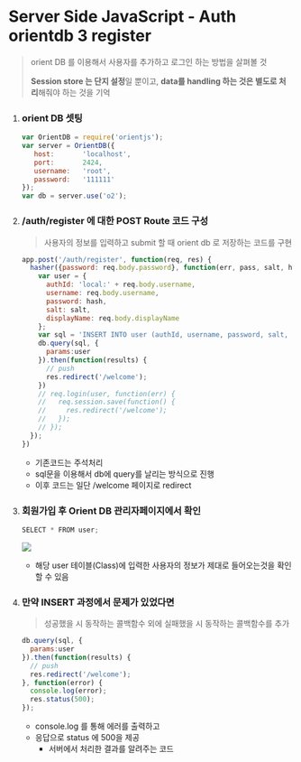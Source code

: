 # Server Side JavaScript - Auth orientdb 3 register

> orient DB 를 이용해서 사용자를 추가하고 로그인 하는 방법을 살펴볼 것
>
> **Session store 는 단지 설정**일 뿐이고, **data를 handling 하는 것은 별도로 처리**해줘야 하는 것을 기억

1. ### orient DB 셋팅

   ```js
   var OrientDB = require('orientjs');
   var server = OrientDB({
      host:       'localhost',
      port:       2424,
      username:   'root',
      password:   '111111'
   });
   var db = server.use('o2');
   ```

2. ### /auth/register 에 대한 POST Route 코드 구성

   >사용자의 정보를 입력하고 submit 할 때 orient db 로 저장하는 코드를 구현

   ```js
   app.post('/auth/register', function(req, res) {
     hasher({password: req.body.password}, function(err, pass, salt, hash) {
       var user = {
         authId: 'local:' + req.body.username,
         username: req.body.username,
         password: hash,
         salt: salt,
         displayName: req.body.displayName
       };
       var sql = 'INSERT INTO user (authId, username, password, salt, displayName) VALUES(:authId, :username, :password, :salt, :displayName)';
       db.query(sql, {
         params:user
       }).then(function(results) {
         // push
         res.redirect('/welcome');
       })
       // req.login(user, function(err) {
       //   req.session.save(function() {
       //     res.redirect('/welcome');
       //   });
       // });
     });
   })
   ```

   - 기존코드는 주석처리
   - sql문을 이용해서 db에 query를 날리는 방식으로 진행
   - 이후 코드는 일단 /welcome 페이지로 redirect

3. ### 회원가입 후 Orient DB 관리자페이지에서 확인

   ```js
   SELECT * FROM user;
   ```

   ![](https://github.com/antaehyeon/WinterVacation_Project/blob/master/Image/%EC%8A%A4%ED%81%AC%EB%A6%B0%EC%83%B7%202018-01-10%20%EC%98%A4%EC%A0%84%202.07.14.png)

   - 해당 user 테이블(Class)에 입력한 사용자의 정보가 제대로 들어오는것을 확인할 수 있음

4. ### 만약 INSERT 과정에서 문제가 있었다면

   > 성공했을 시 동작하는 콜백함수 외에 실패했을 시 동작하는 콜백함수를 추가

   ```js
   db.query(sql, {
     params:user
   }).then(function(results) {
     // push
     res.redirect('/welcome');
   }, function(error) {
     console.log(error);
     res.status(500);
   });
   ```

   - console.log 를 통해 에러를 출력하고
   - 응답으로 status 에 500을 제공
     - 서버에서 처리한 결과를 알려주는 코드